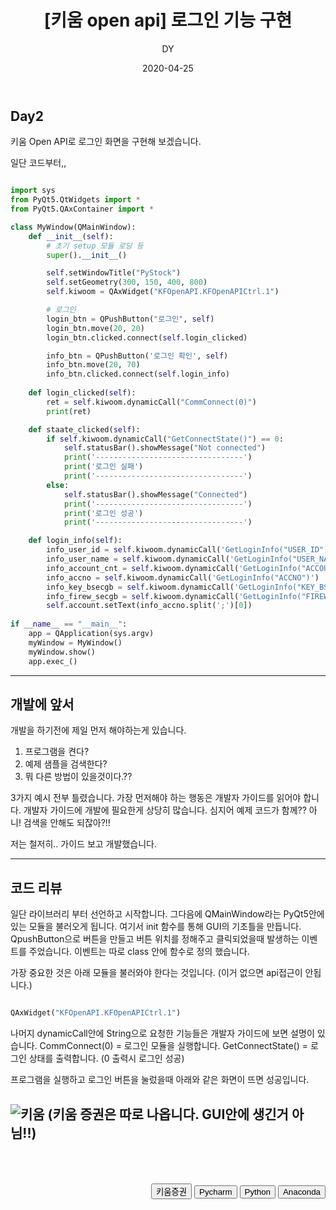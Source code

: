 ﻿---
layout: post
title:  "[키움 open api] 로그인 기능 구현"
date:   2020-04-25
author: DY
comments: true
categories: Outsourcing
---


## Day2

키움 Open API로 로그인 화면을 구현해 보겠습니다. 

일단 코드부터,,

```python

import sys
from PyQt5.QtWidgets import *
from PyQt5.QAxContainer import *

class MyWindow(QMainWindow):
    def __init__(self):
        # 초기 setup 모듈 로딩 등
        super().__init__()

        self.setWindowTitle("PyStock")
        self.setGeometry(300, 150, 400, 800)
        self.kiwoom = QAxWidget("KFOpenAPI.KFOpenAPICtrl.1")

        # 로그인
        login_btn = QPushButton("로그인", self)
        login_btn.move(20, 20)
        login_btn.clicked.connect(self.login_clicked)

        info_btn = QPushButton('로그인 확인', self)
        info_btn.move(20, 70)
        info_btn.clicked.connect(self.login_info)
        
    def login_clicked(self):
        ret = self.kiwoom.dynamicCall("CommConnect(0)")
        print(ret)

    def staate_clicked(self):
        if self.kiwoom.dynamicCall("GetConnectState()") == 0:
            self.statusBar().showMessage("Not connected")
            print('---------------------------------')
            print('로그인 실패')
            print('---------------------------------')
        else:
            self.statusBar().showMessage("Connected")
            print('---------------------------------')
            print('로그인 성공')
            print('---------------------------------')

    def login_info(self):
        info_user_id = self.kiwoom.dynamicCall('GetLoginInfo("USER_ID")')
        info_user_name = self.kiwoom.dynamicCall('GetLoginInfo("USER_NAME")')
        info_account_cnt = self.kiwoom.dynamicCall('GetLoginInfo("ACCOUNT_CNT")')
        info_accno = self.kiwoom.dynamicCall('GetLoginInfo("ACCNO")')
        info_key_bsecgb = self.kiwoom.dynamicCall('GetLoginInfo("KEY_BSECGB")')
        info_firew_secgb = self.kiwoom.dynamicCall('GetLoginInfo("FIREW_SECGB")')
        self.account.setText(info_accno.split(';')[0])        
        
if __name__ == "__main__":
    app = QApplication(sys.argv)
    myWindow = MyWindow()
    myWindow.show()
    app.exec_()


```


---

## 개발에 앞서

개발을 하기전에 제일 먼저 해야하는게 있습니다. 
1. 프로그램을 켠다?
2. 예제 샘플을 검색한다?
3. 뭐 다른 방법이 있을것이다.??

3가지 예시 전부 틀렸습니다. 가장 먼저해야 하는 행동은 개발자 가이드를 읽어야 합니다. 개발자 가이드에
개발에 필요한게 상당히 많습니다. 심지어 예제 코드가 함께?? 아니! 검색을 안해도 되잖아?!!

저는 철저히.. 가이드 보고 개발했습니다.

---

## 코드 리뷰

일단 라이브러리 부터 선언하고 시작합니다. 그다음에 QMainWindow라는 PyQt5안에 있는 모듈을 
불러오게 됩니다. 여기서 init 함수를 통해 GUI의 기초틀을 만듭니다. QpushButton으로 버튼을 만들고
버튼 위치를 정해주고 클릭되었을때 발생하는 이벤트를 주었습니다. 
이벤트는 따로 class 안에 함수로 정의 했습니다. 

가장 중요한 것은 아래 모듈을 불러와야 한다는 것입니다. (이거 없으면 api접근이 안됩니다.) 
```Python

QAxWidget("KFOpenAPI.KFOpenAPICtrl.1")

```

나머지 dynamicCall안에 String으로 요청한 기능들은 개발자 가이드에 보면 설명이 있습니다. 
CommConnect(0) = 로그인 모듈을 실행합니다.
GetConnectState() = 로그인 상태를 출력합니다. (0 출력시 로그인 성공)

프로그램을 실행하고 로그인 버튼을 눌렀을때 아래와 같은 화면이 뜨면 성공입니다.

![키움](https://user-images.githubusercontent.com/37605781/80595302-781e4f80-8a5f-11ea-8ae0-0493eb6efa9e.jpg)
(키움 증권은 따로 나옵니다. GUI안에 생긴거 아님!!)
---
<div style="height: 50px;"></div>
<div style="float: right;">
  <button onclick="location.href='https://www.kiwoom.com/' ">키움증권</button>
  <button onclick="location.href='https://www.jetbrains.com/ko-kr/pycharm/' ">Pycharm</button>
  <button onclick="location.href='https://www.python.org/downloads/release/python-377/' ">Python</button> 
  <button onclick="location.href='https://www.anaconda.com/products/individual' "> Anaconda </button> 
</div>
